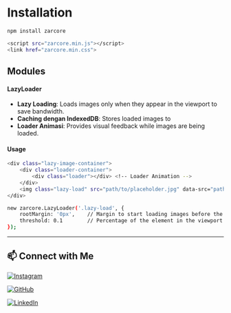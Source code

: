 
# Installation

```bash
npm install zarcore
```

```bash
<script src="zarcore.min.js"></script>
<link href="zarcore.min.css">
```

## Modules
#### LazyLoader
- **Lazy Loading**: Loads images only when they appear in the viewport to save bandwidth.
- **Caching dengan IndexedDB**: Stores loaded images to 
- **Loader Animasi**: Provides visual feedback while images are being loaded.

#### Usage
```bash
<div class="lazy-image-container">
    <div class="loader-container">
        <div class="loader"></div> <!-- Loader Animation -->
    </div>
    <img class="lazy-load" src="path/to/placeholder.jpg" data-src="path/to/image.jpg" alt="Lazy loaded image">
</div>
```

```bash
new zarcore.LazyLoader('.lazy-load', {
    rootMargin: '0px',    // Margin to start loading images before the element enters the viewport
    threshold: 0.1        // Percentage of the element in the viewport to start loading
});
```
----

## 📫 Connect with Me

[![Instagram](https://img.shields.io/badge/Instagram-E4405F?style=for-the-badge&logo=instagram&logoColor=white)](https://instagram.com/zarr20)

[![GitHub](https://img.shields.io/badge/GitHub-100000?style=for-the-badge&logo=github&logoColor=white)](https://github.com/zarr20)

[![LinkedIn](https://img.shields.io/badge/LinkedIn-0A66C2?style=for-the-badge&logo=linkedin&logoColor=white)](https://www.linkedin.com/in/dzarr-al-ghifari-371a491a8/)

